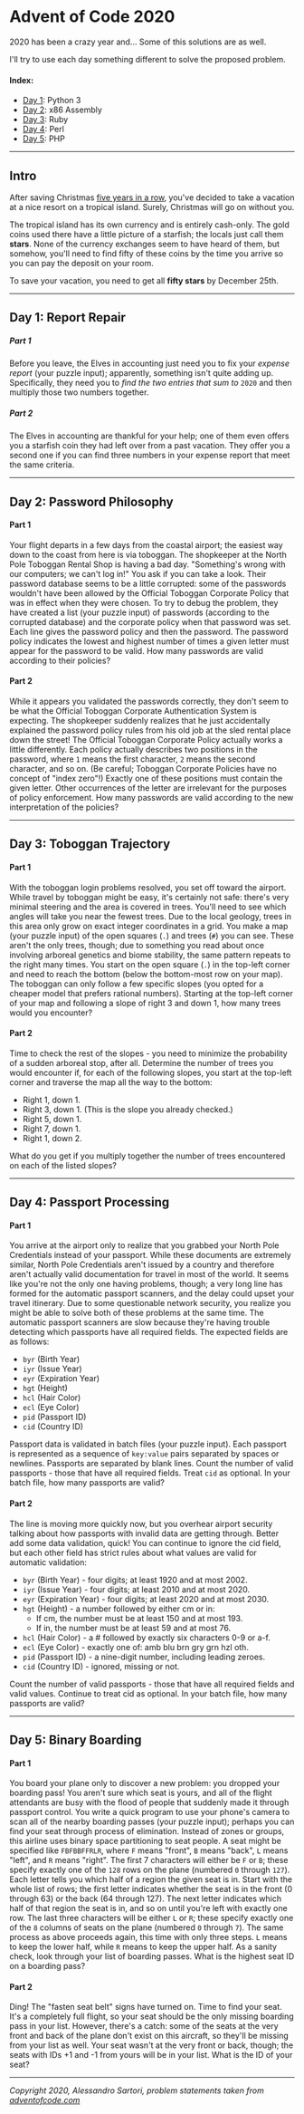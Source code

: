 # Advent of Code 2020
2020 has been a crazy year and... Some of this solutions are as well.

I'll try to use each day something different to solve the proposed problem.

#### Index:
- [Day 1](#day-1-report-repair): Python 3
- [Day 2](#day-2-password-philosophy): x86 Assembly
- [Day 3](#day-3-toboggan-trajectory): Ruby
- [Day 4](#day-4-passport-processing): Perl
- [Day 5](#day-5-binary-boarding): PHP

---

## Intro
After saving Christmas [five years in a row](https://adventofcode.com/events), you've decided to take a vacation at a nice resort on a tropical island. Surely, Christmas will go on without you.

The tropical island has its own currency and is entirely cash-only. The gold coins used there have a little picture of a starfish; the locals just call them **stars**. None of the currency exchanges seem to have heard of them, but somehow, you'll need to find fifty of these coins by the time you arrive so you can pay the deposit on your room.

To save your vacation, you need to get all **fifty stars** by December 25th.

--- 

## Day 1: Report Repair
##### Part 1
Before you leave, the Elves in accounting just need you to fix your _expense report_ (your puzzle input); apparently, something isn't quite adding up. Specifically, they need you to _find the two entries that sum to_ `2020` and then multiply those two numbers together.

##### Part 2
The Elves in accounting are thankful for your help; one of them even offers you a starfish coin they had left over from a past vacation. They offer you a second one if you can find three numbers in your expense report that meet the same criteria.

---

## Day 2: Password Philosophy
#### Part 1
Your flight departs in a few days from the coastal airport; the easiest way down to the coast from here is via toboggan. The shopkeeper at the North Pole Toboggan Rental Shop is having a bad day. "Something's wrong with our computers; we can't log in!" You ask if you can take a look. Their password database seems to be a little corrupted: some of the passwords wouldn't have been allowed by the Official Toboggan Corporate Policy that was in effect when they were chosen. To try to debug the problem, they have created a list (your puzzle input) of passwords (according to the corrupted database) and the corporate policy when that password was set. Each line gives the password policy and then the password. The password policy indicates the lowest and highest number of times a given letter must appear for the password to be valid. How many passwords are valid according to their policies?

#### Part 2
While it appears you validated the passwords correctly, they don't seem to be what the Official Toboggan Corporate Authentication System is expecting. The shopkeeper suddenly realizes that he just accidentally explained the password policy rules from his old job at the sled rental place down the street! The Official Toboggan Corporate Policy actually works a little differently. Each policy actually describes two positions in the password, where `1` means the first character, `2` means the second character, and so on. (Be careful; Toboggan Corporate Policies have no concept of "index zero"!) Exactly one of these positions must contain the given letter. Other occurrences of the letter are irrelevant for the purposes of policy enforcement. How many passwords are valid according to the new interpretation of the policies?

---

## Day 3: Toboggan Trajectory
#### Part 1
With the toboggan login problems resolved, you set off toward the airport. While travel by toboggan might be easy, it's certainly not safe: there's very minimal steering and the area is covered in trees. You'll need to see which angles will take you near the fewest trees. Due to the local geology, trees in this area only grow on exact integer coordinates in a grid. You make a map (your puzzle input) of the open squares (`.`) and trees (`#`) you can see. These aren't the only trees, though; due to something you read about once involving arboreal genetics and biome stability, the same pattern repeats to the right many times. You start on the open square (`.`) in the top-left corner and need to reach the bottom (below the bottom-most row on your map). The toboggan can only follow a few specific slopes (you opted for a cheaper model that prefers rational numbers). Starting at the top-left corner of your map and following a slope of right 3 and down 1, how many trees would you encounter?

#### Part 2
Time to check the rest of the slopes - you need to minimize the probability of a sudden arboreal stop, after all. Determine the number of trees you would encounter if, for each of the following slopes, you start at the top-left corner and traverse the map all the way to the bottom:

- Right 1, down 1.
- Right 3, down 1. (This is the slope you already checked.)
- Right 5, down 1.
- Right 7, down 1.
- Right 1, down 2.

What do you get if you multiply together the number of trees encountered on each of the listed slopes?

---

## Day 4: Passport Processing
#### Part 1
You arrive at the airport only to realize that you grabbed your North Pole Credentials instead of your passport. While these documents are extremely similar, North Pole Credentials aren't issued by a country and therefore aren't actually valid documentation for travel in most of the world. It seems like you're not the only one having problems, though; a very long line has formed for the automatic passport scanners, and the delay could upset your travel itinerary. Due to some questionable network security, you realize you might be able to solve both of these problems at the same time. The automatic passport scanners are slow because they're having trouble detecting which passports have all required fields. The expected fields are as follows:

- `byr` (Birth Year)
- `iyr` (Issue Year)
- `eyr` (Expiration Year)
- `hgt` (Height)
- `hcl` (Hair Color)
- `ecl` (Eye Color)
- `pid` (Passport ID)
- `cid` (Country ID)

Passport data is validated in batch files (your puzzle input). Each passport is represented as a sequence of `key:value` pairs separated by spaces or newlines. Passports are separated by blank lines. Count the number of valid passports - those that have all required fields. Treat `cid` as optional. In your batch file, how many passports are valid?

#### Part 2
The line is moving more quickly now, but you overhear airport security talking about how passports with invalid data are getting through. Better add some data validation, quick! You can continue to ignore the cid field, but each other field has strict rules about what values are valid for automatic validation:

- `byr` (Birth Year) - four digits; at least 1920 and at most 2002.
- `iyr` (Issue Year) - four digits; at least 2010 and at most 2020.
- `eyr` (Expiration Year) - four digits; at least 2020 and at most 2030.
- `hgt` (Height) - a number followed by either cm or in:
    - If cm, the number must be at least 150 and at most 193.
    - If in, the number must be at least 59 and at most 76.
- `hcl` (Hair Color) - a # followed by exactly six characters 0-9 or a-f.
- `ecl` (Eye Color) - exactly one of: amb blu brn gry grn hzl oth.
- `pid` (Passport ID) - a nine-digit number, including leading zeroes.
- `cid` (Country ID) - ignored, missing or not.

Count the number of valid passports - those that have all required fields and valid values. Continue to treat cid as optional. In your batch file, how many passports are valid?

---

## Day 5: Binary Boarding
#### Part 1
You board your plane only to discover a new problem: you dropped your boarding pass! You aren't sure which seat is yours, and all of the flight attendants are busy with the flood of people that suddenly made it through passport control. You write a quick program to use your phone's camera to scan all of the nearby boarding passes (your puzzle input); perhaps you can find your seat through process of elimination. Instead of zones or groups, this airline uses binary space partitioning to seat people. A seat might be specified like `FBFBBFFRLR`, where `F` means "front", `B` means "back", `L` means "left", and `R` means "right". The first 7 characters will either be `F` or `B`; these specify exactly one of the `128` rows on the plane (numbered `0` through `127`). Each letter tells you which half of a region the given seat is in. Start with the whole list of rows; the first letter indicates whether the seat is in the front (0 through 63) or the back (64 through 127). The next letter indicates which half of that region the seat is in, and so on until you're left with exactly one row. The last three characters will be either `L` or `R`; these specify exactly one of the `8` columns of seats on the plane (numbered `0` through `7`). The same process as above proceeds again, this time with only three steps. `L` means to keep the lower half, while `R` means to keep the upper half. As a sanity check, look through your list of boarding passes. What is the highest seat ID on a boarding pass?

#### Part 2
Ding! The "fasten seat belt" signs have turned on. Time to find your seat. It's a completely full flight, so your seat should be the only missing boarding pass in your list. However, there's a catch: some of the seats at the very front and back of the plane don't exist on this aircraft, so they'll be missing from your list as well. Your seat wasn't at the very front or back, though; the seats with IDs +1 and -1 from yours will be in your list. What is the ID of your seat?

---
*Copyright 2020, Alessandro Sartori, problem statements taken from [adventofcode.com](https://adventofcode.com)*
